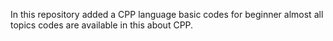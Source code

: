 In this repository added  a CPP language basic codes for beginner almost all topics codes are available in this about CPP.
